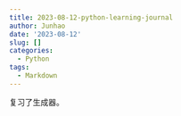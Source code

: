 ```yaml
---
title: 2023-08-12-python-learning-journal
author: Junhao
date: '2023-08-12'
slug: []
categories:
  - Python
tags:
  - Markdown
---
```

  复习了生成器。